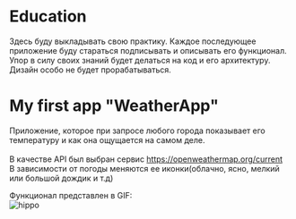 # Education
Здесь буду выкладывать свою практику.
Каждое последующее приложение буду стараться подписывать и описывать его функционал.
Упор в силу своих знаний будет делаться на код и его архитектуру. Дизайн особо не будет прорабатываться.

# My first app "WeatherApp"
Приложение, которое при запросе любого города показывает его температуру и как она ощущается на самом деле.  
<br>В качестве API был выбран сервис https://openweathermap.org/current
<br>В зависимости от погоды меняются ее иконки(облачно, ясно, мелкий или большой дождик и т.д)

Функционал представлен в GIF:
<br>![hippo](https://media.giphy.com/media/L46hP3YNgGG3L0k1Gi/giphy.gif)

